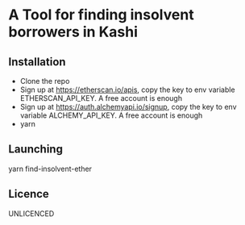 # A Tool for finding insolvent borrowers in Kashi

## Installation

- Clone the repo
- Sign up at https://etherscan.io/apis, copy the key to env variable ETHERSCAN_API_KEY. A free account is enough
- Sign up at https://auth.alchemyapi.io/signup, copy the key to env variable ALCHEMY_API_KEY. A free account is enough
- yarn

## Launching

yarn find-insolvent-ether
## Licence

UNLICENCED
